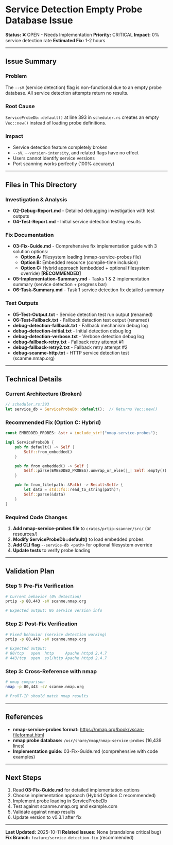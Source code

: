 # Service Detection Empty Probe Database Issue

**Status:** ❌ OPEN - Needs Implementation
**Priority:** CRITICAL
**Impact:** 0% service detection rate
**Estimated Fix:** 1-2 hours

---

## Issue Summary

### Problem
The `--sV` (service detection) flag is non-functional due to an empty probe database. All service detection attempts return no results.

### Root Cause
`ServiceProbeDb::default()` at line 393 in `scheduler.rs` creates an empty `Vec::new()` instead of loading probe definitions.

### Impact
- Service detection feature completely broken
- `--sV`, `--version-intensity`, and related flags have no effect
- Users cannot identify service versions
- Port scanning works perfectly (100% accuracy)

---

## Files in This Directory

### Investigation & Analysis
- **02-Debug-Report.md** - Detailed debugging investigation with test outputs
- **04-Test-Report.md** - Initial service detection testing results

### Fix Documentation
- **03-Fix-Guide.md** - Comprehensive fix implementation guide with 3 solution options:
  - **Option A:** Filesystem loading (nmap-service-probes file)
  - **Option B:** Embedded resource (compile-time inclusion)
  - **Option C:** Hybrid approach (embedded + optional filesystem override) **[RECOMMENDED]**
- **05-Implementation-Summary.md** - Tasks 1 & 2 implementation summary (service detection + progress bar)
- **06-Task-Summary.md** - Task 1 service detection fix detailed summary

### Test Outputs
- **05-Test-Output.txt** - Service detection test run output (renamed)
- **06-Test-Fallback.txt** - Fallback detection test output (renamed)
- **debug-detection-fallback.txt** - Fallback mechanism debug log
- **debug-detection-initial.txt** - Initial detection debug log
- **debug-detection-verbose.txt** - Verbose detection debug log
- **debug-fallback-retry.txt** - Fallback retry attempt #1
- **debug-fallback-retry2.txt** - Fallback retry attempt #2
- **debug-scanme-http.txt** - HTTP service detection test (scanme.nmap.org)

---

## Technical Details

### Current Architecture (Broken)
```rust
// scheduler.rs:393
let service_db = ServiceProbeDb::default();  // Returns Vec::new()
```

### Recommended Fix (Option C: Hybrid)
```rust
const EMBEDDED_PROBES: &str = include_str!("nmap-service-probes");

impl ServiceProbeDb {
    pub fn default() -> Self {
        Self::from_embedded()
    }

    pub fn from_embedded() -> Self {
        Self::parse(EMBEDDED_PROBES).unwrap_or_else(|_| Self::empty())
    }

    pub fn from_file(path: &Path) -> Result<Self> {
        let data = std::fs::read_to_string(path)?;
        Self::parse(&data)
    }
}
```

### Required Code Changes
1. **Add nmap-service-probes file** to `crates/prtip-scanner/src/` (or resources/)
2. **Modify ServiceProbeDb::default()** to load embedded probes
3. **Add CLI flag** `--service-db <path>` for optional filesystem override
4. **Update tests** to verify probe loading

---

## Validation Plan

### Step 1: Pre-Fix Verification
```bash
# Current behavior (0% detection)
prtip -p 80,443 -sV scanme.nmap.org

# Expected output: No service version info
```

### Step 2: Post-Fix Verification
```bash
# Fixed behavior (service detection working)
prtip -p 80,443 -sV scanme.nmap.org

# Expected output:
# 80/tcp   open  http     Apache httpd 2.4.7
# 443/tcp  open  ssl/http Apache httpd 2.4.7
```

### Step 3: Cross-Reference with nmap
```bash
# nmap comparison
nmap -p 80,443 -sV scanme.nmap.org

# ProRT-IP should match nmap results
```

---

## References

- **nmap-service-probes format:** https://nmap.org/book/vscan-fileformat.html
- **nmap probe database:** `/usr/share/nmap/nmap-service-probes` (16,439 lines)
- **Implementation guide:** 03-Fix-Guide.md (comprehensive with code examples)

---

## Next Steps

1. Read **03-Fix-Guide.md** for detailed implementation options
2. Choose implementation approach (Hybrid Option C recommended)
3. Implement probe loading in ServiceProbeDb
4. Test against scanme.nmap.org and example.com
5. Validate against nmap results
6. Update version to v0.3.1 after fix

---

**Last Updated:** 2025-10-11
**Related Issues:** None (standalone critical bug)
**Fix Branch:** `feature/service-detection-fix` (recommended)
